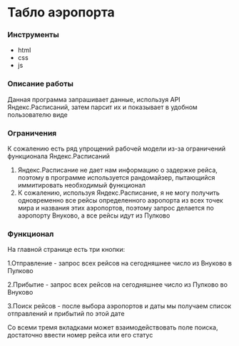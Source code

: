 # Табло аэропорта

### Инструменты

- html
- css
- js 

### Описание работы

Данная программа запрашивает данные, используя API Яндекс.Расписаний, затем парсит их и показывает в удобном пользователю виде

### Ограничения
К сожалению есть ряд упрощений рабочей модели из-за ограничений функционала Яндекс.Расписаний

1. Яндекс.Расписание не дает нам информацию о задержке рейса, поэтому в программе используется рандомайзер, пытающийся иммитировать необходимый функционал
2. К сожалению, используя Яндекс.Расписание, я не могу получить одновременно все рейсы определенного аэропорта из всех точек мира и названия этих аэропортов, поэтому запрос делается по аэропорту Внуково, а все рейсы идут из Пулково

### Функционал

На главной странице есть три кнопки:

1.Отправление - запрос всех рейсов на сегодняшнее число из Внуково в Пулково

2.Прибытие - запрос всех рейсов на сегодняшнее число из Пулково во Внуково


3.Поиск рейсов - после выбора аэропортов и даты мы получаем список отправлений и прибытий по этой дате

Со всеми тремя вкладками может взаимодействовать поле поиска, достаточно ввести номер рейса или его статус